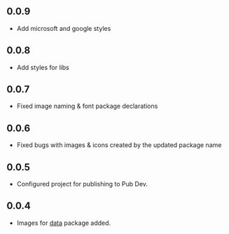 ## 0.0.9

* Add microsoft and google styles

## 0.0.8

* Add styles for libs

## 0.0.7

* Fixed image naming & font package declarations 

## 0.0.6

* Fixed bugs with images & icons created by the updated package name

## 0.0.5

* Configured project for publishing to Pub Dev.

## 0.0.4

* Images for [data](https://github.com/tiki/data) package added.
